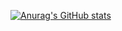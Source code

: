 [![Anurag's GitHub stats](https://github-readme-stats.vercel.app/api?username=PixirZcode)](https://github.com/PixirZcode/github-readme-stats)
